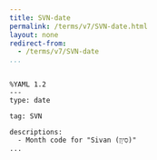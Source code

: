 ```yaml
---
title: SVN-date
permalink: /terms/v7/SVN-date.html
layout: none
redirect-from:
  - /terms/v7/SVN-date
...
```


```

%YAML 1.2
---
type: date

tag: SVN

descriptions:
  - Month code for "Sivan (סִיוָן)"
...

```